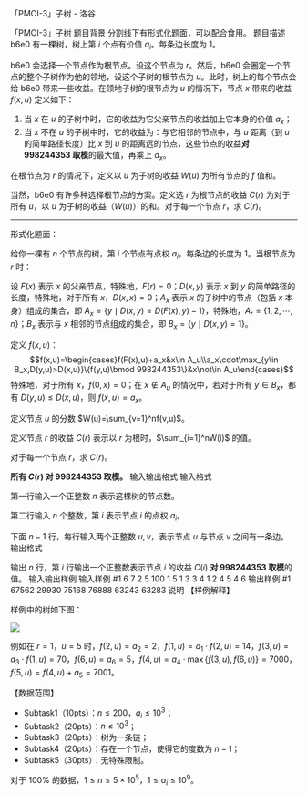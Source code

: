 



「PMOI-3」子树 - 洛谷














「PMOI-3」子树
题目背景
分割线下有形式化题面，可以配合食用。
题目描述
b6e0 有一棵树，树上第 $i$ 个点有价值 $a_i$。每条边长度为 $1$。

b6e0 会选择一个节点作为根节点。设这个节点为 $r$。然后，b6e0 会圈定一个节点的整个子树作为他的领地，设这个子树的根节点为 $u$。此时，树上的每个节点会给 b6e0 带来一些收益。在领地子树的根节点为 $u$ 的情况下，节点 $x$ 带来的收益 $f(x,u)$ 定义如下：
1. 当 $x$ 在 $u$ 的子树中时，它的收益为它父亲节点的收益加上它本身的价值 $a_x$；
2. 当 $x$ 不在 $u$ 的子树中时，它的收益为：与它相邻的节点中，与 $u$ 距离（到 $u$ 的简单路径长度）比 $x$ 到 $u$ 的距离远的节点，这些节点的收益**对 $998244353$ 取模**的最大值，再乘上 $a_x$。

在根节点为 $r$ 的情况下，定义以 $u$ 为子树的收益 $W(u)$ 为所有节点的 $f$ 值和。

当然，b6e0 有许多种选择根节点的方案。定义选 $r$ 为根节点的收益 $C(r)$ 为对于所有 $u$，以 $u$ 为子树的收益（$W(u)$）的和。对于每一个节点 $r$，求 $C(r)$。

---
形式化题面：

给你一棵有 $n$ 个节点的树，第 $i$ 个节点有点权 $a_i$，每条边的长度为 $1$。当根节点为 $r$ 时：

设 $F(x)$ 表示 $x$ 的父亲节点，特殊地，$F(r)=0$；$D(x,y)$ 表示 $x$ 到 $y$ 的简单路径的长度，特殊地，对于所有 $x$，$D(x,x)=0$；$A_x$ 表示 $x$ 的子树中的节点（包括 $x$ 本身）组成的集合，即 $A_x=\{y\mid D(x,y)=D(F(x),y)-1\}$，特殊地，$A_r=\{1,2,\cdots,n\}$；$B_x$ 表示与 $x$ 相邻的节点组成的集合，即 $B_x=\{y\mid D(x,y)=1\}$。

定义 $f(x,u)$：
$$f(x,u)=\begin{cases}f(F(x),u)+a_x&x\in A_u\\a_x\cdot\max_{y\in B_x,D(y,u)>D(x,u)}\{f(y,u)\bmod 998244353\}&x\not\in A_u\end{cases}$$
特殊地，对于所有 $x$，$f(0,x)=0$；在 $x\not\in A_u$ 的情况中，若对于所有 $y\in B_x$，都有 $D(y,u)\le D(x,u)$，则 $f(x,u)=a_x$。

定义节点 $u$ 的分数 $W(u)=\sum_{v=1}^nf(v,u)$。

定义节点 $r$ 的收益 $C(r)$ 表示以 $r$ 为根时，$\sum_{i=1}^nW(i)$ 的值。

对于每一个节点 $r$，求 $C(r)$。

**所有 $C(r)$ 对 $998244353$ 取模。**
输入输出格式
输入格式

第一行输入一个正整数 $n$ 表示这棵树的节点数。

第二行输入 $n$ 个整数，第 $i$ 表示节点 $i$ 的点权 $a_i$。

下面 $n-1$ 行，每行输入两个正整数 $u,v$，表示节点 $u$ 与节点 $v$ 之间有一条边。
输出格式

输出 $n$ 行，第 $i$ 行输出一个正整数表示节点 $i$ 的收益 $C(i)$ **对 $998244353$ 取模**的值。
输入输出样例
输入样例 #1
6
7 2 5 100 1 5
1 3
3 4
1 2
4 5
4 6
输出样例 #1
67562
29930
75168
76888
63243
63283
说明
【样例解释】

样例中的树如下图：

![](https://cdn.luogu.com.cn/upload/image_hosting/bs02n466.png)

例如在 $r=1$，$u=5$ 时，$f(2,u)=a_2=2$，$f(1,u)=a_1\cdot f(2,u)=14$，$f(3,u)=a_3\cdot f(1,u)=70$，$f(6,u)=a_6=5$，$f(4,u)=a_4\cdot\max\{f(3,u),f(6,u)\}=7000$，$f(5,u)=f(4,u)+a_5=7001$。

【数据范围】
- Subtask1（10pts）：$n\le200$，$a_i\le 10^3$；
- Subtask2（20pts）：$n\le10^3$；
- Subtask3（20pts）：树为一条链；
- Subtask4（20pts）：存在一个节点，使得它的度数为 $n-1$；
- Subtask5（30pts）：无特殊限制。

对于 $100\%$ 的数据，$1\le n\le5\times10^5$，$1\le a_i\le10^9$。






